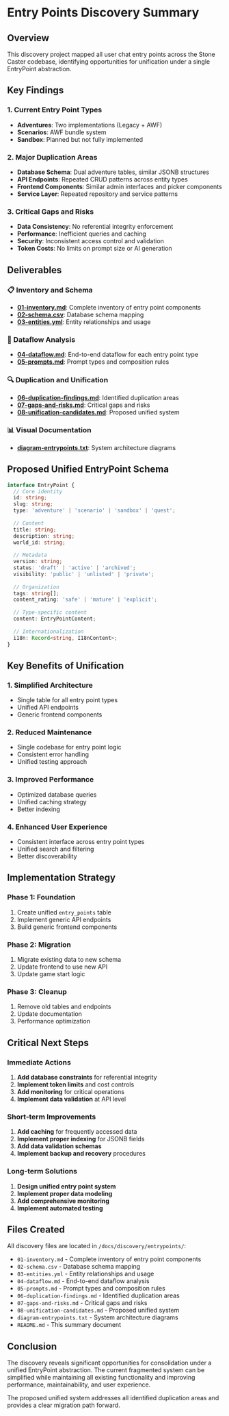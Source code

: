 # Entry Points Discovery Summary

## Overview
This discovery project mapped all user chat entry points across the Stone Caster codebase, identifying opportunities for unification under a single EntryPoint abstraction.

## Key Findings

### 1. Current Entry Point Types
- **Adventures**: Two implementations (Legacy + AWF)
- **Scenarios**: AWF bundle system
- **Sandbox**: Planned but not fully implemented

### 2. Major Duplication Areas
- **Database Schema**: Dual adventure tables, similar JSONB structures
- **API Endpoints**: Repeated CRUD patterns across entity types
- **Frontend Components**: Similar admin interfaces and picker components
- **Service Layer**: Repeated repository and service patterns

### 3. Critical Gaps and Risks
- **Data Consistency**: No referential integrity enforcement
- **Performance**: Inefficient queries and caching
- **Security**: Inconsistent access control and validation
- **Token Costs**: No limits on prompt size or AI generation

## Deliverables

### 📋 Inventory and Schema
- **[01-inventory.md](./01-inventory.md)**: Complete inventory of entry point components
- **[02-schema.csv](./02-schema.csv)**: Database schema mapping
- **[03-entities.yml](./03-entities.yml)**: Entity relationships and usage

### 🔄 Dataflow Analysis
- **[04-dataflow.md](./04-dataflow.md)**: End-to-end dataflow for each entry point type
- **[05-prompts.md](./05-prompts.md)**: Prompt types and composition rules

### 🔍 Duplication and Unification
- **[06-duplication-findings.md](./06-duplication-findings.md)**: Identified duplication areas
- **[07-gaps-and-risks.md](./07-gaps-and-risks.md)**: Critical gaps and risks
- **[08-unification-candidates.md](./08-unification-candidates.md)**: Proposed unified system

### 📊 Visual Documentation
- **[diagram-entrypoints.txt](./diagram-entrypoints.txt)**: System architecture diagrams

## Proposed Unified EntryPoint Schema

```typescript
interface EntryPoint {
  // Core identity
  id: string;
  slug: string;
  type: 'adventure' | 'scenario' | 'sandbox' | 'quest';
  
  // Content
  title: string;
  description: string;
  world_id: string;
  
  // Metadata
  version: string;
  status: 'draft' | 'active' | 'archived';
  visibility: 'public' | 'unlisted' | 'private';
  
  // Organization
  tags: string[];
  content_rating: 'safe' | 'mature' | 'explicit';
  
  // Type-specific content
  content: EntryPointContent;
  
  // Internationalization
  i18n: Record<string, I18nContent>;
}
```

## Key Benefits of Unification

### 1. **Simplified Architecture**
- Single table for all entry point types
- Unified API endpoints
- Generic frontend components

### 2. **Reduced Maintenance**
- Single codebase for entry point logic
- Consistent error handling
- Unified testing approach

### 3. **Improved Performance**
- Optimized database queries
- Unified caching strategy
- Better indexing

### 4. **Enhanced User Experience**
- Consistent interface across entry point types
- Unified search and filtering
- Better discoverability

## Implementation Strategy

### Phase 1: Foundation
1. Create unified `entry_points` table
2. Implement generic API endpoints
3. Build generic frontend components

### Phase 2: Migration
1. Migrate existing data to new schema
2. Update frontend to use new API
3. Update game start logic

### Phase 3: Cleanup
1. Remove old tables and endpoints
2. Update documentation
3. Performance optimization

## Critical Next Steps

### Immediate Actions
1. **Add database constraints** for referential integrity
2. **Implement token limits** and cost controls
3. **Add monitoring** for critical operations
4. **Implement data validation** at API level

### Short-term Improvements
1. **Add caching** for frequently accessed data
2. **Implement proper indexing** for JSONB fields
3. **Add data validation schemas**
4. **Implement backup and recovery** procedures

### Long-term Solutions
1. **Design unified entry point system**
2. **Implement proper data modeling**
3. **Add comprehensive monitoring**
4. **Implement automated testing**

## Files Created

All discovery files are located in `/docs/discovery/entrypoints/`:

- `01-inventory.md` - Complete inventory of entry point components
- `02-schema.csv` - Database schema mapping
- `03-entities.yml` - Entity relationships and usage
- `04-dataflow.md` - End-to-end dataflow analysis
- `05-prompts.md` - Prompt types and composition rules
- `06-duplication-findings.md` - Identified duplication areas
- `07-gaps-and-risks.md` - Critical gaps and risks
- `08-unification-candidates.md` - Proposed unified system
- `diagram-entrypoints.txt` - System architecture diagrams
- `README.md` - This summary document

## Conclusion

The discovery reveals significant opportunities for consolidation under a unified EntryPoint abstraction. The current fragmented system can be simplified while maintaining all existing functionality and improving performance, maintainability, and user experience.

The proposed unified system addresses all identified duplication areas and provides a clear migration path forward.




